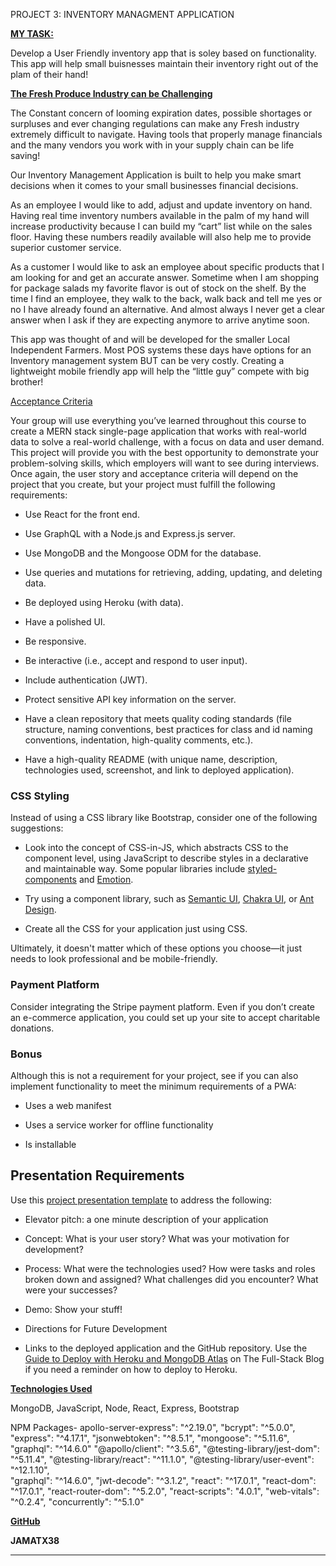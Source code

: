 PROJECT 3: INVENTORY MANAGMENT APPLICATION

**<span style="text-decoration:underline;">MY TASK:</span>**

Develop a User Friendly inventory app that is soley based on functionality. This app will help small buisnesses maintain their inventory right out of the plam of their hand!

**<span style="text-decoration:underline;">The Fresh Produce Industry can be Challenging
</span>**

The Constant concern of looming expiration dates, possible shortages or surpluses and ever changing regulations can make any Fresh industry extremely difficult to navigate. Having tools that properly manage financials and the many vendors you work with in your supply chain can be life saving!

Our Inventory Management Application is built to help you make smart decisions when it comes to your small businesses financial decisions.

As an employee I would like to add, adjust and update inventory on hand. Having real time inventory numbers available in the palm of my hand will increase productivity because I can build my “cart” list while on the sales floor. Having these numbers readily available will also help me to provide superior customer service.

As a customer I would like to ask an employee about specific products that I am looking for and get an accurate answer. Sometime when I am shopping for package salads my favorite flavor is out of stock on the shelf. By the time I find an employee, they walk to the back, walk back and tell me yes or no I have already found an alternative. And almost always I never get a clear answer when I ask if they are expecting anymore to arrive anytime soon.

This app was thought of and will be developed for the smaller Local Independent Farmers. Most POS systems these days have options for an Inventory management system BUT can be very costly. Creating a lightweight mobile friendly app will help the “little guy” compete with big brother!


<span style="text-decoration:underline;">Acceptance Criteria</span>

Your group will use everything you’ve learned throughout this course to create a MERN stack single-page application that works with real-world data to solve a real-world challenge, with a focus on data and user demand. This project will provide you with the best opportunity to demonstrate your problem-solving skills, which employers will want to see during interviews. Once again, the user story and acceptance criteria will depend on the project that you create, but your project must fulfill the following requirements:

* Use React for the front end.

* Use GraphQL with a Node.js and Express.js server.

* Use MongoDB and the Mongoose ODM for the database.

* Use queries and mutations for retrieving, adding, updating, and deleting data.

* Be deployed using Heroku (with data).

* Have a polished UI.

* Be responsive.

* Be interactive (i.e., accept and respond to user input).

* Include authentication (JWT).

* Protect sensitive API key information on the server.

* Have a clean repository that meets quality coding standards (file structure, naming conventions, best practices for class and id naming conventions, indentation, high-quality comments, etc.).

* Have a high-quality README (with unique name, description, technologies used, screenshot, and link to deployed application).

### CSS Styling

Instead of using a CSS library like Bootstrap, consider one of the following suggestions:

* Look into the concept of CSS-in-JS, which abstracts CSS to the component level, using JavaScript to describe styles in a declarative and maintainable way. Some popular libraries include [styled-components](https://styled-components.com/) and [Emotion](https://emotion.sh/docs/introduction).

* Try using a component library, such as [Semantic UI](https://semantic-ui.com/), [Chakra UI](https://chakra-ui.com/), or [Ant Design](https://ant.design/).

* Create all the CSS for your application just using CSS.

Ultimately, it doesn't matter which of these options you choose&mdash;it just needs to look professional and be mobile-friendly.

### Payment Platform

Consider integrating the Stripe payment platform. Even if you don’t create an e-commerce application, you could set up your site to accept charitable donations.

### Bonus

Although this is not a requirement for your project, see if you can also implement functionality to meet the minimum requirements of a PWA:

* Uses a web manifest

* Uses a service worker for offline functionality

* Is installable

## Presentation Requirements

Use this [project presentation template](https://docs.google.com/presentation/d/10QaO9KH8HtUXj__81ve0SZcpO5DbMbqqQr4iPpbwKks/edit?usp=sharing) to address the following:

* Elevator pitch: a one minute description of your application

* Concept: What is your user story? What was your motivation for development?

* Process: What were the technologies used? How were tasks and roles broken down and assigned? What challenges did you encounter? What were your successes?

* Demo: Show your stuff!

* Directions for Future Development

* Links to the deployed application and the GitHub repository. Use the [Guide to Deploy with Heroku and MongoDB Atlas](https://coding-boot-camp.github.io/full-stack/mongodb/deploy-with-heroku-and-mongodb-atlas) on The Full-Stack Blog if you need a reminder on how to deploy to Heroku.

**<span style="text-decoration:underline;"></span>**



**<span style="text-decoration:underline;">Technologies Used</span>**

MongoDB, JavaScript, Node, React, Express, Bootstrap

NPM Packages- apollo-server-express": "^2.19.0",
    "bcrypt": "^5.0.0",
    "express": "^4.17.1",
    "jsonwebtoken": "^8.5.1",
    "mongoose": "^5.11.6",
    "graphql": "^14.6.0"
    "@apollo/client": "^3.5.6",
    "@testing-library/jest-dom": "^5.11.4",
    "@testing-library/react": "^11.1.0",
    "@testing-library/user-event": "^12.1.10",    
    "graphql": "^14.6.0",
    "jwt-decode": "^3.1.2",
    "react": "^17.0.1",
    "react-dom": "^17.0.1",
    "react-router-dom": "^5.2.0",
    "react-scripts": "4.0.1",
    "web-vitals": "^0.2.4",
    "concurrently": "^5.1.0"

**<span style="text-decoration:underline;">GitHub </span>**

**JAMATX38**

****
